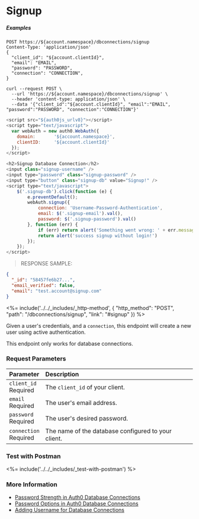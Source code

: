 # Signup

<h5 class="code-snippet-title">Examples</h5>

```http
POST https://${account.namespace}/dbconnections/signup
Content-Type: 'application/json'
{
  "client_id": "${account.clientId}",
  "email": "EMAIL",
  "password": "PASSWORD",
  "connection": "CONNECTION",
}
```

```shell
curl --request POST \
  --url 'https://${account.namespace}/dbconnections/signup' \
  --header 'content-type: application/json' \
  --data '{"client_id":"${account.clientId}", "email":"EMAIL", "password":"PASSWORD", "connection":"CONNECTION"}'
```

```javascript
<script src="${auth0js_urlv8}"></script>
<script type="text/javascript">
  var webAuth = new auth0.WebAuth({
    domain:       '${account.namespace}',
    clientID:     '${account.clientId}'
  });
</script>

<h2>Signup Database Connection</h2> 
<input class="signup-username" /> 
<input type="password" class="signup-password" /> 
<input type="button" class="signup-db" value="Signup!" /> 
<script type="text/javascript"> 
    $('.signup-db').click(function (e) { 
        e.preventDefault(); 
        webAuth.signup({ 
            connection: 'Username-Password-Authentication', 
            email: $('.signup-email').val(), 
            password: $('.signup-password').val()
        }, function (err) { 
            if (err) return alert('Something went wrong: ' + err.message); 
            return alert('success signup without login!') 
        }); 
    }); 
</script> 
```

> RESPONSE SAMPLE:

```json
{
  "_id": "58457fe6b27...",
  "email_verified": false,
  "email": "test.account@signup.com"
}
```

<%= include('../../_includes/_http-method', {
  "http_method": "POST",
  "path": "/dbconnections/signup",
  "link": "#signup"
}) %>

Given a user's credentials, and a `connection`, this endpoint will create a new user using active authentication.

This endpoint only works for database connections.


### Request Parameters

| Parameter        | Description |
|:-----------------|:------------|
| `client_id` <br/><span class="label label-danger">Required</span> | The `client_id` of your client. |
| `email` <br/><span class="label label-danger">Required</span> | The user's email address. |
| `password` <br/><span class="label label-danger">Required</span> | The user's desired password. |
| `connection` <br/><span class="label label-danger">Required</span> | The name of the database configured to your client. |


### Test with Postman

<%= include('../../_includes/_test-with-postman') %>


### More Information

- [Password Strength in Auth0 Database Connections](/connections/database/password-strength)
- [Password Options in Auth0 Database Connections](/connections/database/password-options)
- [Adding Username for Database Connections](/connections/database/require-username)
